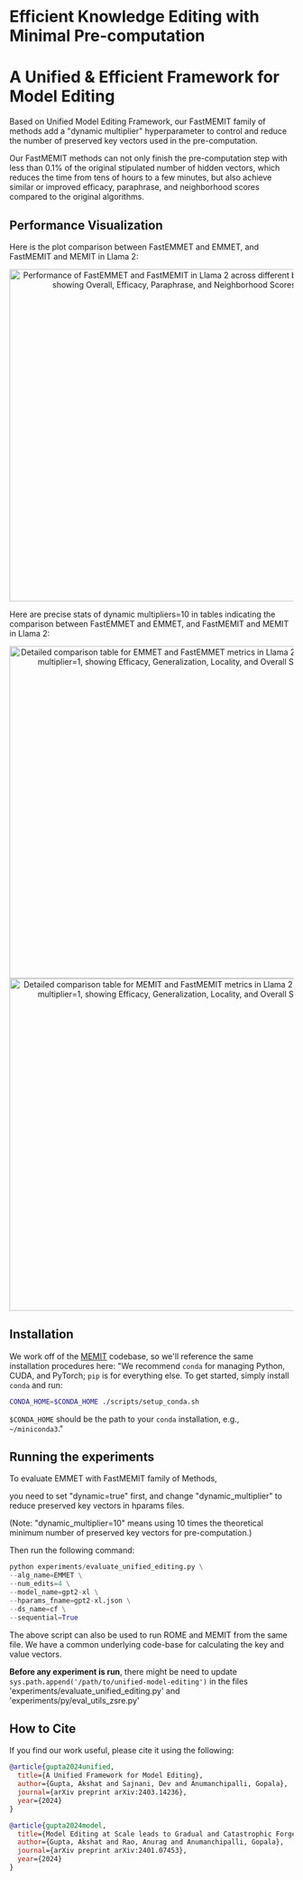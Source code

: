 # Efficient Knowledge Editing with Minimal Pre-computation

# A Unified & Efficient Framework for Model Editing

Based on Unified Model Editing Framework, our FastMEMIT family of methods add a "dynamic multiplier" hyperparameter to control and reduce the number of preserved key vectors used in the pre-computation. 

Our FastMEMIT methods can not only finish the pre-computation step with less than 0.1% of the original stipulated number of hidden vectors, which reduces the time from tens of hours to a few minutes, but also achieve similar or improved efficacy, paraphrase, and neighborhood scores compared to the original algorithms. 

## Performance Visualization
Here is the plot comparison between FastEMMET and EMMET, and FastMEMIT and MEMIT in Llama 2:

<div align="center">
  <img width="588" alt="Performance of FastEMMET and FastMEMIT in Llama 2 across different batch sizes, showing Overall, Efficacy, Paraphrase, and Neighborhood Scores." src="https://github.com/user-attachments/assets/d6c4a150-5204-4d80-a0da-1eb37d156925" />
</div>

Here are precise stats of dynamic multipliers=10 in tables indicating the comparison between FastEMMET and EMMET, and FastMEMIT and MEMIT in Llama 2:

<div align="center">
  <img width="588" alt="Detailed comparison table for EMMET and FastEMMET metrics in Llama 2 at dynamic multiplier=1, showing Efficacy, Generalization, Locality, and Overall Score." src="https://github.com/user-attachments/assets/5ff52e86-dd67-403f-95c5-dd348cf93e95" />
</div>

<div align="center">
  <img width="588" alt="Detailed comparison table for MEMIT and FastMEMIT metrics in Llama 2 at dynamic multiplier=1, showing Efficacy, Generalization, Locality, and Overall Score." src="https://github.com/user-attachments/assets/2da9b023-29dd-42c3-8735-e2aa3bab50e7" />
</div>

## Installation
We work off of the [MEMIT](https://github.com/kmeng01/memit) codebase, so we'll reference the same installation procedures here: 
"We recommend `conda` for managing Python, CUDA, and PyTorch; `pip` is for everything else. To get started, simply install `conda` and run:
```bash
CONDA_HOME=$CONDA_HOME ./scripts/setup_conda.sh
```

`$CONDA_HOME` should be the path to your `conda` installation, e.g., `~/miniconda3`."


## Running the experiments

To evaluate EMMET with FastMEMIT family of Methods, 

you need to set "dynamic=true" first, and change "dynamic_multiplier" to reduce preserved key vectors in hparams files.

(Note: "dynamic_multiplier=10" means using 10 times the theoretical minimum number of preserved key vectors for pre-computation.)

Then run the following command:

```python
python experiments/evaluate_unified_editing.py \
--alg_name=EMMET \
--num_edits=4 \
--model_name=gpt2-xl \
--hparams_fname=gpt2-xl.json \
--ds_name=cf \
--sequential=True
```

The above script can also be used to run ROME and MEMIT from the same file. We have a common underlying code-base for calculating the key and value vectors.

**Before any experiment is run**, there might be need to update ```sys.path.append('/path/to/unified-model-editing')``` in the files 'experiments/evaluate_unified_editing.py' and 'experiments/py/eval_utils_zsre.py' 

## How to Cite
If you find our work useful, please cite it using the following:


```bibtex
@article{gupta2024unified,
  title={A Unified Framework for Model Editing},
  author={Gupta, Akshat and Sajnani, Dev and Anumanchipalli, Gopala},
  journal={arXiv preprint arXiv:2403.14236},
  year={2024}
}
```

```bibtex
@article{gupta2024model,
  title={Model Editing at Scale leads to Gradual and Catastrophic Forgetting},
  author={Gupta, Akshat and Rao, Anurag and Anumanchipalli, Gopala},
  journal={arXiv preprint arXiv:2401.07453},
  year={2024}
}
```

